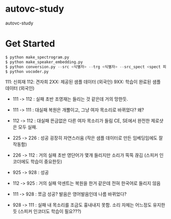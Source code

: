 # autovc-study
autovc-study

# Get Started
```python
$ python make_spectrogram.py
$ python make_speaker_embedding.py
$ python conversion.py --src <식별자> --trg <식별자> --src_spect <spect 파일 이름>
$ python vocoder.py
```

111: 신희재
112: 견자희
2XX: 제공된 샘플 데이터 (외국인)
9XX: 학습이 완료된 샘플 데이터 (외국인)

- 111 -> 112 : 실패
초반 조영재는 들리는 것 같은데 거의 망한듯.

- 111 -> 111 : 대실패
복원은 개뿔이고, 그냥 여자 목소리로 바뀌었다? 왜?

- 112 -> 112 : 대실패
뜬금없은 다른 여자 목소리가 들림
CE, SE에서 완전한 제로샷은 모두 실패.

- 225 -> 226 : 성공 
굉장히 자연스러움 (작은 샘플 데이터로 만든 임베딩임에도 잘 작동함)

- 226 -> 112 : 거의 실패
초반 영단어가 몇개 들리지만 소리가 뚝뚝 끊김 (스피커 인코더에도 학습이 중요한듯)

- 925 -> 928 : 성공

- 112 -> 925 : 거의 실패
악센트는 복원을 한거 같은데 전혀 한국어로 들리지 않음

- 111 -> 928 : 쪼금 성공?
발음은 영어발음인데 나름 바뀌었다?

- 928 -> 111 : 실패
내 목소리를 조금도 흉내내지 못함. 소리 자체는 어느정도 유지한듯
(스피커 인코더도 학습이 필요???)